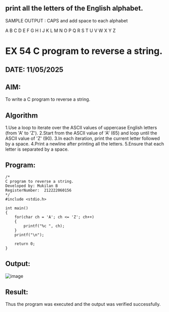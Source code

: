 ## print all the letters of the English alphabet.

SAMPLE OUTPUT : CAPS and add space to each alphabet

A B C D E F G H I J K L M N O P Q R S T U V W X Y Z
# EX 54 C program to reverse a string.
## DATE: 11/05/2025
## AIM:
To write a C program to reverse a string.

## Algorithm
1.Use a loop to iterate over the ASCII values of uppercase English letters (from 'A' to 'Z').
2.Start from the ASCII value of 'A' (65) and loop until the ASCII value of 'Z' (90).
3.In each iteration, print the current letter followed by a space.
4.Print a newline after printing all the letters.
5.Ensure that each letter is separated by a space.

## Program:
```
/*
C program to reverse a string.
Developed by: Mukilan B
RegisterNumber:  212222060156
*/
#include <stdio.h>

int main()
{
    for(char ch = 'A'; ch <= 'Z'; ch++)
    {
        printf("%c ", ch);
    }
    printf("\n");

    return 0;
}

```



## Output:

![image](https://github.com/user-attachments/assets/a2a8d2f2-1655-435f-8484-c7cac4924033)


## Result:
Thus the program was executed and the output was verified successfully.
